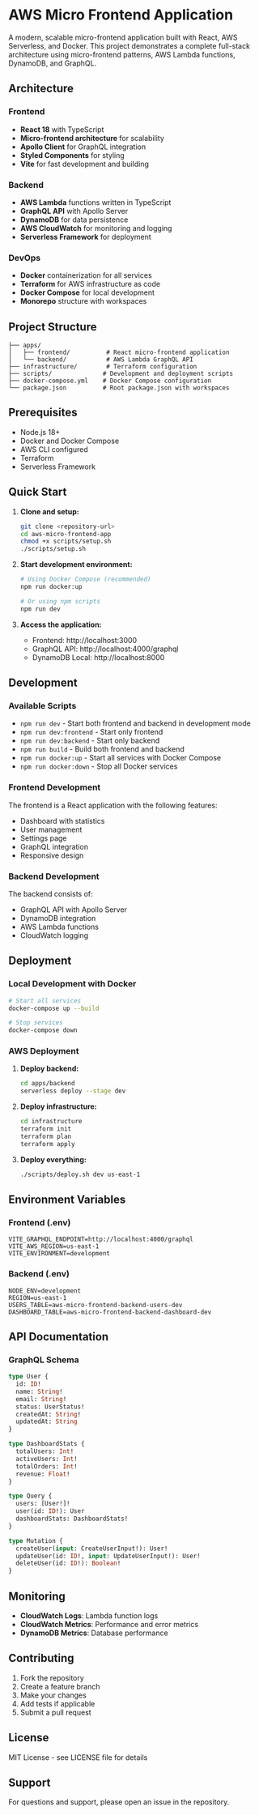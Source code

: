 # AWS Micro Frontend Application

A modern, scalable micro-frontend application built with React, AWS Serverless, and Docker. This project demonstrates a complete full-stack architecture using micro-frontend patterns, AWS Lambda functions, DynamoDB, and GraphQL.

## Architecture

### Frontend
- **React 18** with TypeScript
- **Micro-frontend architecture** for scalability
- **Apollo Client** for GraphQL integration
- **Styled Components** for styling
- **Vite** for fast development and building

### Backend
- **AWS Lambda** functions written in TypeScript
- **GraphQL API** with Apollo Server
- **DynamoDB** for data persistence
- **AWS CloudWatch** for monitoring and logging
- **Serverless Framework** for deployment

### DevOps
- **Docker** containerization for all services
- **Terraform** for AWS infrastructure as code
- **Docker Compose** for local development
- **Monorepo** structure with workspaces

## Project Structure

```
├── apps/
│   ├── frontend/          # React micro-frontend application
│   └── backend/           # AWS Lambda GraphQL API
├── infrastructure/        # Terraform configuration
├── scripts/              # Development and deployment scripts
├── docker-compose.yml    # Docker Compose configuration
└── package.json          # Root package.json with workspaces
```

## Prerequisites

- Node.js 18+
- Docker and Docker Compose
- AWS CLI configured
- Terraform
- Serverless Framework

## Quick Start

1. **Clone and setup:**
   ```bash
   git clone <repository-url>
   cd aws-micro-frontend-app
   chmod +x scripts/setup.sh
   ./scripts/setup.sh
   ```

2. **Start development environment:**
   ```bash
   # Using Docker Compose (recommended)
   npm run docker:up
   
   # Or using npm scripts
   npm run dev
   ```

3. **Access the application:**
   - Frontend: http://localhost:3000
   - GraphQL API: http://localhost:4000/graphql
   - DynamoDB Local: http://localhost:8000

## Development

### Available Scripts

- `npm run dev` - Start both frontend and backend in development mode
- `npm run dev:frontend` - Start only frontend
- `npm run dev:backend` - Start only backend
- `npm run build` - Build both frontend and backend
- `npm run docker:up` - Start all services with Docker Compose
- `npm run docker:down` - Stop all Docker services

### Frontend Development

The frontend is a React application with the following features:
- Dashboard with statistics
- User management
- Settings page
- GraphQL integration
- Responsive design

### Backend Development

The backend consists of:
- GraphQL API with Apollo Server
- DynamoDB integration
- AWS Lambda functions
- CloudWatch logging

## Deployment

### Local Development with Docker

```bash
# Start all services
docker-compose up --build

# Stop services
docker-compose down
```

### AWS Deployment

1. **Deploy backend:**
   ```bash
   cd apps/backend
   serverless deploy --stage dev
   ```

2. **Deploy infrastructure:**
   ```bash
   cd infrastructure
   terraform init
   terraform plan
   terraform apply
   ```

3. **Deploy everything:**
   ```bash
   ./scripts/deploy.sh dev us-east-1
   ```

## Environment Variables

### Frontend (.env)
```env
VITE_GRAPHQL_ENDPOINT=http://localhost:4000/graphql
VITE_AWS_REGION=us-east-1
VITE_ENVIRONMENT=development
```

### Backend (.env)
```env
NODE_ENV=development
REGION=us-east-1
USERS_TABLE=aws-micro-frontend-backend-users-dev
DASHBOARD_TABLE=aws-micro-frontend-backend-dashboard-dev
```

## API Documentation

### GraphQL Schema

```graphql
type User {
  id: ID!
  name: String!
  email: String!
  status: UserStatus!
  createdAt: String!
  updatedAt: String
}

type DashboardStats {
  totalUsers: Int!
  activeUsers: Int!
  totalOrders: Int!
  revenue: Float!
}

type Query {
  users: [User!]!
  user(id: ID!): User
  dashboardStats: DashboardStats!
}

type Mutation {
  createUser(input: CreateUserInput!): User!
  updateUser(id: ID!, input: UpdateUserInput!): User!
  deleteUser(id: ID!): Boolean!
}
```

## Monitoring

- **CloudWatch Logs**: Lambda function logs
- **CloudWatch Metrics**: Performance and error metrics
- **DynamoDB Metrics**: Database performance

## Contributing

1. Fork the repository
2. Create a feature branch
3. Make your changes
4. Add tests if applicable
5. Submit a pull request

## License

MIT License - see LICENSE file for details

## Support

For questions and support, please open an issue in the repository.
